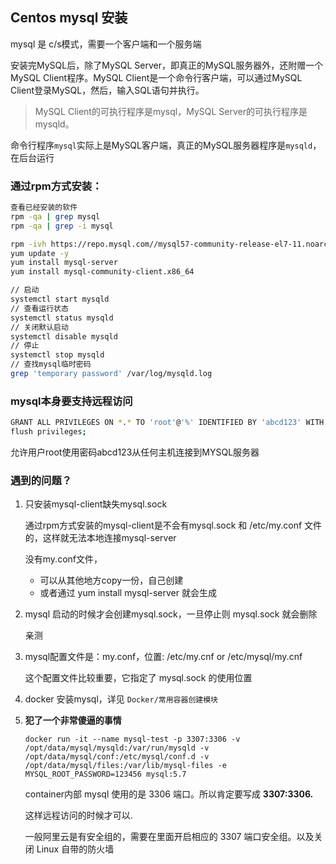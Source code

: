 ## Centos mysql 安装

mysql 是 c/s模式，需要一个客户端和一个服务端

安装完MySQL后，除了MySQL Server，即真正的MySQL服务器外，还附赠一个MySQL Client程序。MySQL Client是一个命令行客户端，可以通过MySQL Client登录MySQL，然后，输入SQL语句并执行。

> MySQL Client的可执行程序是mysql，MySQL Server的可执行程序是mysqld。

命令行程序`mysql`实际上是MySQL客户端，真正的MySQL服务器程序是`mysqld`，在后台运行



### 通过rpm方式安装：

```sh
查看已经安装的软件
rpm -qa | grep mysql
rpm -qa | grep -i mysql

rpm -ivh https://repo.mysql.com//mysql57-community-release-el7-11.noarch.rpm
yum update -y
yum install mysql-server
yum install mysql-community-client.x86_64

// 启动
systemctl start mysqld
// 查看运行状态
systemctl status mysqld
// 关闭默认启动
systemctl disable mysqld
// 停止
systemctl stop mysqld
// 查找mysql临时密码
grep 'temporary password' /var/log/mysqld.log

```





### mysql本身要支持远程访问

```sh
GRANT ALL PRIVILEGES ON *.* TO 'root'@'%' IDENTIFIED BY 'abcd123' WITH GRANT OPTION;
flush privileges;
```



允许用户root使用密码abcd123从任何主机连接到MYSQL服务器



### 遇到的问题？

1. 只安装mysql-client缺失mysql.sock

   通过rpm方式安装的mysql-client是不会有mysql.sock 和 /etc/my.conf 文件的，这样就无法本地连接mysql-server

   没有my.conf文件，

   * 可以从其他地方copy一份，自己创建
   * 或者通过 yum install mysql-server 就会生成

2. mysql 启动的时候才会创建mysql.sock，一旦停止则 mysql.sock 就会删除

   亲测

3. mysql配置文件是：my.conf，位置: /etc/my.cnf or /etc/mysql/my.cnf

   这个配置文件比较重要，它指定了 mysql.sock 的使用位置

4. docker 安装mysql，详见 `Docker/常用容器创建模块`

5. **犯了一个非常傻逼的事情**

   ```
   docker run -it --name mysql-test -p 3307:3306 -v /opt/data/mysql/mysqld:/var/run/mysqld -v /opt/data/mysql/conf:/etc/mysql/conf.d -v /opt/data/mysql/files:/var/lib/mysql-files -e MYSQL_ROOT_PASSWORD=123456 mysql:5.7
   ```

   container内部 mysql 使用的是 3306 端口。所以肯定要写成 **3307:3306.**

   这样远程访问的时候才可以.

   一般阿里云是有安全组的，需要在里面开启相应的 3307 端口安全组。以及关闭 Linux 自带的防火墙











